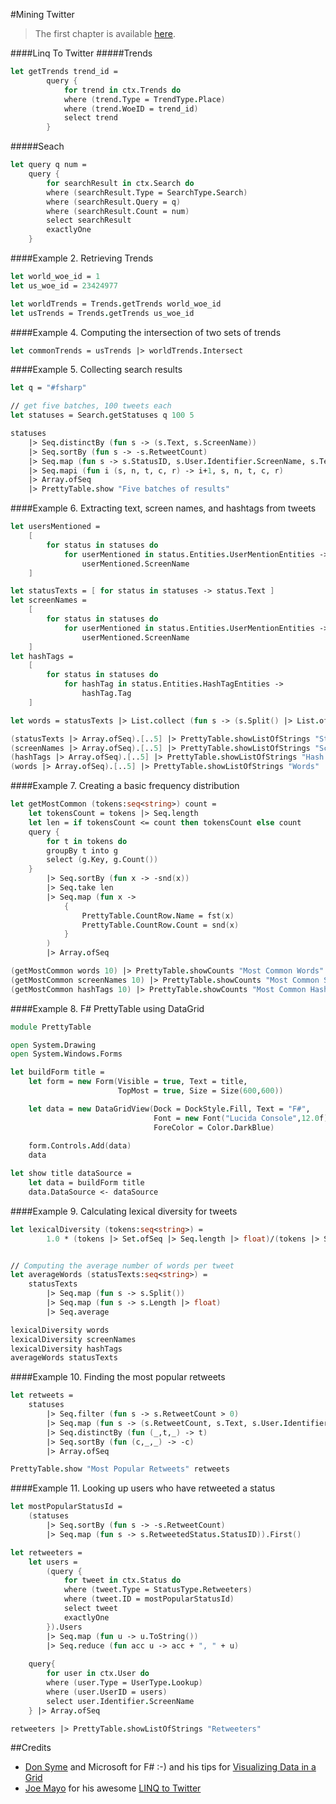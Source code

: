 ﻿#Mining Twitter


>The first chapter is available [here](http://nbviewer.ipython.org/github/ptwobrussell/Mining-the-Social-Web-2nd-Edition/blob/master/ipynb/__Chapter%201%20-%20Mining%20Twitter%20%28Full-Text%20Sampler%29.ipynb).

####Linq To Twitter
#####Trends
```fsharp
let getTrends trend_id = 
        query {
            for trend in ctx.Trends do
            where (trend.Type = TrendType.Place)
            where (trend.WoeID = trend_id)
            select trend
        }
```
#####Seach
```fsharp
let query q num = 
    query {
        for searchResult in ctx.Search do
        where (searchResult.Type = SearchType.Search)
        where (searchResult.Query = q)
        where (searchResult.Count = num)     
        select searchResult    
        exactlyOne        
    }
```


####Example 2. Retrieving Trends
```fsharp
let world_woe_id = 1
let us_woe_id = 23424977  

let worldTrends = Trends.getTrends world_woe_id
let usTrends = Trends.getTrends us_woe_id
```

####Example 4. Computing the intersection of two sets of trends
```fsharp
let commonTrends = usTrends |> worldTrends.Intersect
```

####Example 5. Collecting search results
```fsharp
let q = "#fsharp"

// get five batches, 100 tweets each
let statuses = Search.getStatuses q 100 5

statuses    
    |> Seq.distinctBy (fun s -> (s.Text, s.ScreenName)) 
    |> Seq.sortBy (fun s -> -s.RetweetCount)
    |> Seq.map (fun s -> s.StatusID, s.User.Identifier.ScreenName, s.Text, s.CreatedAt, s.RetweetCount)     
    |> Seq.mapi (fun i (s, n, t, c, r) -> i+1, s, n, t, c, r)
    |> Array.ofSeq    
    |> PrettyTable.show "Five batches of results"
```

####Example 6. Extracting text, screen names, and hashtags from tweets
```fsharp
let usersMentioned = 
    [
        for status in statuses do
            for userMentioned in status.Entities.UserMentionEntities ->
                userMentioned.ScreenName
    ]

let statusTexts = [ for status in statuses -> status.Text ]
let screenNames = 
    [
        for status in statuses do
            for userMentioned in status.Entities.UserMentionEntities ->
                userMentioned.ScreenName
    ]
let hashTags = 
    [
        for status in statuses do
            for hashTag in status.Entities.HashTagEntities ->
                hashTag.Tag
    ]

let words = statusTexts |> List.collect (fun s -> (s.Split() |> List.ofArray))

(statusTexts |> Array.ofSeq).[..5] |> PrettyTable.showListOfStrings "Status Texts" 
(screenNames |> Array.ofSeq).[..5] |> PrettyTable.showListOfStrings "Screen Names"
(hashTags |> Array.ofSeq).[..5] |> PrettyTable.showListOfStrings "Hash Tags"
(words |> Array.ofSeq).[..5] |> PrettyTable.showListOfStrings "Words"
```

####Example 7. Creating a basic frequency distribution
```fsharp
let getMostCommon (tokens:seq<string>) count =
    let tokensCount = tokens |> Seq.length
    let len = if tokensCount <= count then tokensCount else count
    query {
        for t in tokens do
        groupBy t into g
        select (g.Key, g.Count())
    }  
        |> Seq.sortBy (fun x -> -snd(x))
        |> Seq.take len
        |> Seq.map (fun x -> 
            { 
                PrettyTable.CountRow.Name = fst(x)
                PrettyTable.CountRow.Count = snd(x)
            }
        )
        |> Array.ofSeq

(getMostCommon words 10) |> PrettyTable.showCounts "Most Common Words"
(getMostCommon screenNames 10) |> PrettyTable.showCounts "Most Common Screen Names"
(getMostCommon hashTags 10) |> PrettyTable.showCounts "Most Common Hash Tags"
```

####Example 8. F# PrettyTable using DataGrid
```fsharp
module PrettyTable

open System.Drawing
open System.Windows.Forms

let buildForm title =
    let form = new Form(Visible = true, Text = title,
                        TopMost = true, Size = Size(600,600))

    let data = new DataGridView(Dock = DockStyle.Fill, Text = "F#",
                                Font = new Font("Lucida Console",12.0f),
                                ForeColor = Color.DarkBlue)
 
    form.Controls.Add(data)
    data

let show title dataSource =
    let data = buildForm title
    data.DataSource <- dataSource
```

####Example 9. Calculating lexical diversity for tweets
```fsharp
let lexicalDiversity (tokens:seq<string>) =
        1.0 * (tokens |> Set.ofSeq |> Seq.length |> float)/(tokens |> Seq.length |>float)


// Computing the average number of words per tweet
let averageWords (statusTexts:seq<string>) =
    statusTexts 
        |> Seq.map (fun s -> s.Split()) 
        |> Seq.map (fun s -> s.Length |> float) 
        |> Seq.average

lexicalDiversity words
lexicalDiversity screenNames
lexicalDiversity hashTags
averageWords statusTexts
```

####Example 10. Finding the most popular retweets
```fsharp
let retweets = 
    statuses         
        |> Seq.filter (fun s -> s.RetweetCount > 0)                                
        |> Seq.map (fun s -> (s.RetweetCount, s.Text, s.User.Identifier.ScreenName))        
        |> Seq.distinctBy (fun (_,t,_) -> t)
        |> Seq.sortBy (fun (c,_,_) -> -c)
        |> Array.ofSeq

PrettyTable.show "Most Popular Retweets" retweets
```

####Example 11. Looking up users who have retweeted a status
```fsharp
let mostPopularStatusId = 
    (statuses         
        |> Seq.sortBy (fun s -> -s.RetweetCount)    
        |> Seq.map (fun s -> s.RetweetedStatus.StatusID)).First()

let retweeters = 
    let users = 
        (query {
            for tweet in ctx.Status do
            where (tweet.Type = StatusType.Retweeters)
            where (tweet.ID = mostPopularStatusId)
            select tweet
            exactlyOne
        }).Users
        |> Seq.map (fun u -> u.ToString())
        |> Seq.reduce (fun acc u -> acc + ", " + u)
    
    query{
        for user in ctx.User do
        where (user.Type = UserType.Lookup)
        where (user.UserID = users)
        select user.Identifier.ScreenName
    } |> Array.ofSeq

retweeters |> PrettyTable.showListOfStrings "Retweeters"
```

##Credits
* [Don Syme](https://twitter.com/dsyme) and Microsoft for F# :-) and his tips for [Visualizing Data in a Grid](http://blogs.msdn.com/b/dsyme/archive/2010/01/08/f-interactive-tips-and-tricks-visualizing-data-in-a-grid.aspx)
* [Joe Mayo](https://twitter.com/JoeMayo) for his awesome [LINQ to Twitter](https://linqtotwitter.codeplex.com/)



